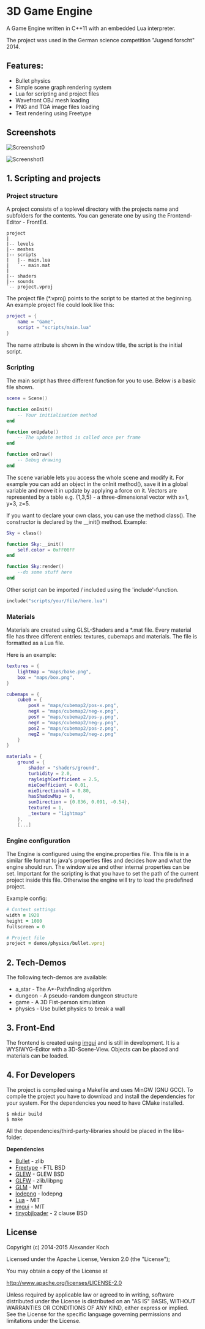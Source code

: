 # 3D Game Engine

A Game Engine written in C++11 with an embedded Lua interpreter.

The project was used in the German science competition "Jugend forscht" 2014.

## Features:

- Bullet physics
- Simple scene graph rendering system
- Lua for scripting and project files
- Wavefront OBJ mesh loading
- PNG and TGA image files loading
- Text rendering using Freetype

## Screenshots

![Screenshot0](./images/Screenshot0.png)

![Screenshot1](./images/Screenshot1.png)

## 1. Scripting and projects

### Project structure

A project consists of a toplevel directory with the projects name and subfolders for the contents.
You can generate one by using the Frontend-Editor - FrontEd.

	project
	|
	|-- levels
	|-- meshes
	|-- scripts
	|	|-- main.lua
	|	`-- main.mat
	|
	|-- shaders
	|-- sounds
	`-- project.vproj

The project file (*.vproj) points to the script to be started at the beginning. An example project file
could look like this:
```lua
project = {
	name = "Game",
	script = "scripts/main.lua"
}
```

The name attribute is shown in the window title, the script is the initial script.

### Scripting

The main script has three different function for you to use. Below is a basic file shown.

```lua
scene = Scene()

function onInit()
	-- Your initialisation method
end

function onUpdate()
	-- The update method is called once per frame
end

function onDraw()
	-- Debug drawing
end
```

The scene variable lets you access the whole scene and modify it. For example you can add an object in the onInit method(),
save it in a global variable and move it in update by applying a force on it. Vectors are represented by a table e.g. {1,3,5} -
a three-dimensional vector with x=1, y=3, z=5.

If you want to declare your own class, you can use the method class().
The constructor is declared by the __init() method.
Example:

```lua
Sky = class()

function Sky:__init()
	self.color = 0xFF00FF
end

function Sky:render()
	--do some stuff here
end
```

Other script can be imported / included using the 'include'-function.
```lua
include("scripts/your/file/here.lua")
```

### Materials

Materials are created using GLSL-Shaders and a *.mat file.
Every material file has three different entries: textures, cubemaps and materials.
The file is formatted as a Lua file.

Here is an example:
```lua
textures = {
	lightmap = "maps/bake.png",
	box = "maps/box.png",
}

cubemaps = {
	cube0 = {
		posX = "maps/cubemap2/pos-x.png",
		negX = "maps/cubemap2/neg-x.png",
		posY = "maps/cubemap2/pos-y.png",
		negY = "maps/cubemap2/neg-y.png",
		posZ = "maps/cubemap2/pos-z.png",
		negZ = "maps/cubemap2/neg-z.png"
	}
}

materials = {
	ground = {
		shader = "shaders/ground",
		turbidity = 2.0,
		rayleighCoefficient = 2.5,
		mieCoefficient = 0.01,
		mieDirectionalG = 0.80,
		hasShadowMap = 0,
		sunDirection = {0.836, 0.091, -0.54},
		textured = 1,
		_texture = "lightmap"
	},
	[...]
```

### Engine configuration

The Engine is configured using the engine.properties file.
This file is in a similar file format to java's properties files and
decides how and what the engine should run.
The window size and other internal properties can be set.
Important for the scripting is that you have to set the path of the current project
inside this file. Otherwise the engine will try to load the predefined project.

Example config:
```ruby
# Context settings
width = 1920
height = 1080
fullscreen = 0

# Project file
project = demos/physics/bullet.vproj
```


## 2. Tech-Demos

The following tech-demos are available:

- a_star - The A*-Pathfinding algorithm
- dungeon - A pseudo-random dungeon structure
- game - A 3D Fist-person simulation
- physics - Use bullet physics to break a wall

## 3. Front-End

The frontend is created using [imgui](https://github.com/ocornut/imgui) and is still in development.
It is a WYSIWYG-Editor with a 3D-Scene-View. Objects can be placed and materials can be loaded.

## 4. For Developers

The project is compiled using a Makefile and uses MinGW (GNU GCC).
To compile the project you have to download and install the dependencies for your system.
For the dependencies you need to have CMake installed.

	$ mkdir build
	$ make

All the dependencies/third-party-libraries should be placed in the libs-folder.

**Dependencies**

* [Bullet](http://bulletphysics.org/) - zlib
* [Freetype](http://www.freetype.org/) - FTL BSD
* [GLEW](http://glew.sourceforge.net/) - GLEW BSD
* [GLFW](http://www.glfw.org/) - zlib/libpng
* [GLM](http://glm.g-truc.net/0.9.6/index.html) - MIT
* [lodepng](http://lodev.org/lodepng/) - lodepng
* [Lua](http://www.lua.org/) - MIT
* [imgui](https://github.com/ocornut/imgui) - MIT
* [tinyobjloader](https://github.com/syoyo/tinyobjloader) - 2 clause BSD

## License

Copyright (c) 2014-2015 Alexander Koch

Licensed under the Apache License, Version 2.0 (the "License");

You may obtain a copy of the License at

http://www.apache.org/licenses/LICENSE-2.0

Unless required by applicable law or agreed to in writing, software
distributed under the License is distributed on an "AS IS" BASIS,
WITHOUT WARRANTIES OR CONDITIONS OF ANY KIND, either express or implied.
See the License for the specific language governing permissions and
limitations under the License.
